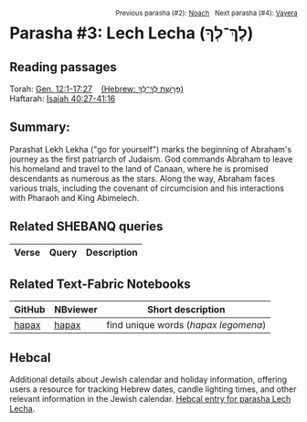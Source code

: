 <span style="float: right;"><sup>Previous parasha (#2): <a href="../02%20-%20Noach">Noach</a> &nbsp;&nbsp;Next parasha (#4): <a href="../04%20-%20Vayera">Vayera</a></sup></span>
# Parasha #3: Lech Lecha (לֶךְ־לְךָ) <a name="start"></a> 

## Reading passages

Torah: <a href="https://www.stepbible.org/?q=version=NASB2020|reference=Gen.12:1-17:27&options=HNVUG" target="_blank">Gen. 12:1-17:27</a> &nbsp;&nbsp; <a href="https://tikkun.io/#/p/lech-lecha" target="_blank">(Hebrew: פָּרָשַׁת לֶךְ־לְךָ֛)</a><br>
Haftarah: <a href="https://www.stepbible.org/?q=version=NASB2020|reference=Isa.40:27-41:16&options=HNVUG" target="_blank">Isaiah 40:27-41:16</a>

## Summary:
Parashat Lekh Lekha ("go for yourself") marks the beginning of Abraham's journey as the first patriarch of Judaism. God commands Abraham to leave his homeland and travel to the land of Canaan, where he is promised descendants as numerous as the stars. Along the way, Abraham faces various trials, including the covenant of circumcision and his interactions with Pharaoh and King Abimelech.

## Related SHEBANQ queries

Verse | Query | Description
--- | --- | ---

## Related Text-Fabric Notebooks

GitHub | NBviewer | Short description
---|---|---
[hapax](hapax.ipynb) | <a href="https://nbviewer.org/github/tonyjurg/Parashot/blob/main/WeeklyParasha/03%20-%20Lech%20Lecha/hapax.ipynb" target="_blank">hapax</a> | find unique words (*hapax legomena*)

## Hebcal

Additional details about Jewish calendar and holiday information, offering users a resource for tracking Hebrew dates, candle lighting times, and other relevant information in the Jewish calendar. <a href="https://www.hebcal.com/sedrot/lech-lecha" target="blank_">Hebcal entry for parasha Lech Lecha</a>.
